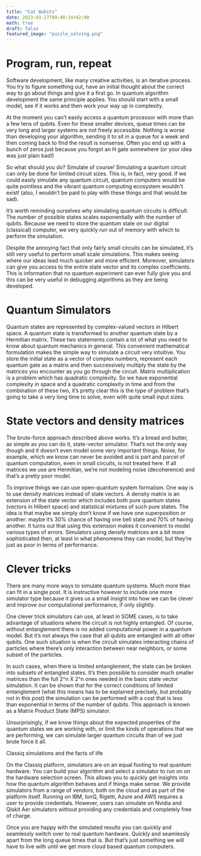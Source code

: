 ```yaml
---
title: "Cat Qubits"
date: 2023-03-27T09:40:34+02:00
math: true
draft: false
featured_image: "puzzle_solving.png"
---
```


# Program, run, repeat 

Software development, like many creative activities, is an iterative process. You try to figure something out, have an initial thought about the correct way to go about things and give it a first go. In quantum algorithm development the same principle applies. You should start with a small model, see if it works and then work your way up in complexity. 

At the moment you can’t easily access a quantum processor with more than a few tens of qubits. Even for these smaller devices, queue times can be very long and larger systems are not freely accessible. Nothing is worse than developing your algorithm, sending it to sit in a queue for a week and then coming back to find the result is nonsense. Often you end up with a bunch of zeros just because you forgot an H gate somewhere (or your idea was just plain bad!)

So what should you do? Simulate of course! Simulating a quantum circuit can only be done for limited circuit sizes. This is, in fact, very good. If we could easily simulate any quantum circuit, quantum computers would be quite pointless and the vibrant quantum computing ecosystem wouldn’t exist! (also, I wouldn’t be paid to play with these things and that would be sad).

It’s worth reminding ourselves why simulating quantum circuits is difficult. The number of possible states scales exponentially with the number of qubits. Because we need to store the quantum state on our digital (classical) computer, we very quickly run out of memory with which to perform the simulation. 

Despite the annoying fact that only fairly small circuits can be simulated, it’s still very useful to perform small scale simulations. This makes seeing where our ideas lead much quicker and more efficient. Moreover, simulators can give you access to the entire state vector and its complex coefficients. This is information that no quantum experiment can ever fully give you and this can be very useful in debugging algorithms as they are being developed. 

# Quantum Simulators 
Quantum states are represented by complex-valued vectors in Hilbert space. A quantum state is transformed to another quantum state by a Hermitian matrix. These two statements contain a lot of what you need to know about quantum mechanics in general. This convenient mathematical formulation makes the simple way to simulate a circuit very intuitive. You store the initial state as a vector of complex numbers, represent each quantum gate as a matrix and then successively multiply the state by the matrices you encounter as you go through the circuit. Matrix multiplication is a problem which has quadratic complexity. So we have exponential complexity in space and a quadratic complexity in time and from the combination of these two, it’s pretty clear this is the type of problem that’s going to take a very long time to solve, even with  quite small input sizes. 

# State vectors and density matrices 

The brute-force approach described above works. It’s a bread and butter, as simple as you can do it, state-vector simulator. That’s not the only way though and it doesn’t even model some very important things. Noise, for example, which we know can never be avoided and is part and parcel of quantum computation, even in small circuits, is not treated here. If all matrices we use are Hermitian, we’re not modeling noise (decoherence) and that’s a pretty poor model. 

To improve things we can use open-quantum system formalism. One way is to use density matrices instead of state vectors. A density matrix is an extension of the state vector which includes both pure quantum states (vectors in Hilbert space) and statistical mixtures of such pure states. The idea is that maybe we simply don’t know if we have one superposition or another: maybe it’s 30% chance of having one bell state and 70% of having another. It turns out that using this extension makes it convenient to model various types of errors. Simulators using density matrices are a bit more sophisticated then, at least in what phenomena they can model, but they’re just as poor in terms of performance. 

# Clever tricks

There are many more ways to simulate quantum systems. Much more than can fit in a single post. It is instructive however to include one more simulator type because it gives us a small insight into how we can be clever and improve our computational performance, if only slightly. 

One clever trick simulators can use, at least in SOME cases, is to take advantage of situations where the circuit is not highly entangled. Of course, without entanglement there is no added computational power in a quantum model. But it’s not always the case that all qubits are entangled with all other qubits. One such situation is when the circuit simulates interacting chains of particles where there’s only interaction between near neighbors, or some subset of the particles.

In such cases, when there is limited entanglement, the state can be broken into subsets of entangled states. It’s then possible to consider much smaller matrices than the full 2^n X 2^n ones needed in the basic state vector simulation. It can be shown that for the correct conditions of limited entanglement (what this means has to be explained precisely, but probably not in this post) the simulation can be performed with a cost that is less than exponential in terms of the number of qubits. This approach is known as a Matrix Product State (MPS) simulator. 

Unsurprisingly, if we know things about the expected properties of the quantum states we are working with, or limit the kinds of operations that we are performing, we can simulate larger quantum circuits than of we just brute force it all. 

Classiq simulations and the facts of life

On the Classiq platform, simulators are on an equal footing to real quantum hardware. You can build your algorithm and select a simulator to run on on the hardware selection screen. This allows you to quickly get insights into how the quantum algorithm behaves and if things make sense. We provide simulators from a range of vendors, both on the cloud and as part of the platform itself. Running on IBM, IonQ, Rigetti, Azure and AWS requires a user to provide credentials. However, users can simulate on Nvidia and Qiskit Aer simulators without providing any credentials and completely free of charge.

Once you are happy with the simulated results you can quickly and seamlessly switch over to real quantum hardware. Quickly and seamlessly apart from the long queue times that is. But that’s just something we will have to live with until we get more cloud based quantum computers. 
